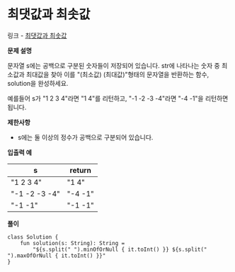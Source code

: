 # 최댓값과 최솟값

링크 - [최댓값과 최솟값](https://school.programmers.co.kr/learn/courses/30/lessons/12939)

**문제 설명**

문자열 s에는 공백으로 구분된 숫자들이 저장되어 있습니다. str에 나타나는 숫자 중 최소값과 최대값을 찾아 이를 "(최소값) (최대값)"형태의 문자열을 반환하는 함수, solution을 완성하세요.

예를들어 s가 "1 2 3 4"라면 "1 4"를 리턴하고, "-1 -2 -3 -4"라면 "-4 -1"을 리턴하면 됩니다.

****제한사항****

- s에는 둘 이상의 정수가 공백으로 구분되어 있습니다.

****입출력 예****

| s | return |
| --- | --- |
| "1 2 3 4" | "1 4" |
| "-1 -2 -3 -4" | "-4 -1" |
| "-1 -1" | "-1 -1" |

**풀이**

```
class Solution {
    fun solution(s: String): String =
        "${s.split(" ").minOfOrNull { it.toInt() }} ${s.split(" ").maxOfOrNull { it.toInt() }}"
}
```